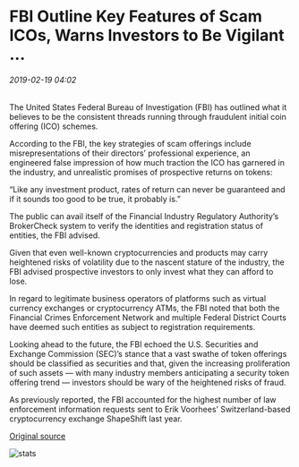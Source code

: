 # FBI Outline Key Features of Scam ICOs, Warns Investors to Be Vigilant ...

###### 2019-02-19 04:02

The United States Federal Bureau of Investigation (FBI) has outlined what it believes to be the consistent threads running through fraudulent initial coin offering (ICO) schemes.

According to the FBI, the key strategies of scam offerings include misrepresentations of their directors’ professional experience, an engineered false impression of how much traction the ICO has garnered in the industry, and unrealistic promises of prospective returns on tokens:

“Like any investment product, rates of return can never be guaranteed and if it sounds too good to be true, it probably is.”

The public can avail itself of the Financial Industry Regulatory Authority’s BrokerCheck system to verify the identities and registration status of entities, the FBI advised.

Given that even well-known cryptocurrencies and products may carry heightened risks of volatility due to the nascent stature of the industry, the FBI advised prospective investors to only invest what they can afford to lose.

In regard to legitimate business operators of platforms such as virtual currency exchanges or cryptocurrency ATMs, the FBI noted that both the Financial Crimes Enforcement Network and multiple Federal District Courts have deemed such entities as subject to registration requirements.

Looking ahead to the future, the FBI echoed the U.S. Securities and Exchange Commission (SEC)’s stance that a vast swathe of token offerings should be classified as securities and that, given the increasing proliferation of such assets — with many industry members anticipating a security token offering trend — investors should be wary of the heightened risks of fraud.

As previously reported, the FBI accounted for the highest number of law enforcement information requests sent to Erik Voorhees’ Switzerland-based cryptocurrency exchange ShapeShift last year.

[Original source](https://cointelegraph.com/news/fbi-outline-key-features-of-scam-icos-warns-investors-to-be-vigilant)

![stats](https://c.statcounter.com/11760860/0/a89fa40b/1/ "stats")